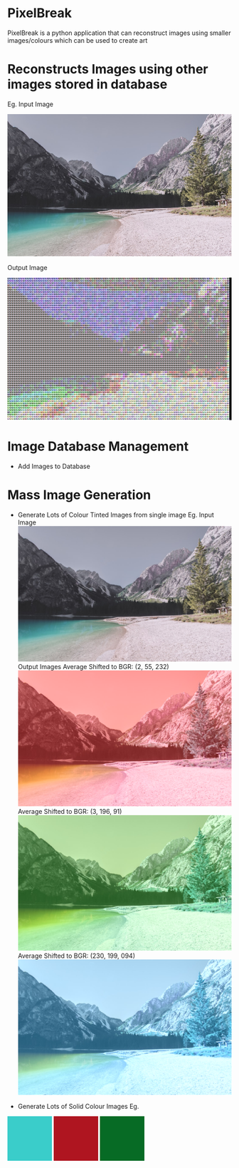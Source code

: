 # PixelBreak
PixelBreak is a python application that can reconstruct images using smaller images/colours which can be used to create art

# Reconstructs Images using other images stored in database
 
 Eg. 
 Input Image
 
![Input Image](https://github.com/KausikN/PixelBreak/blob/master/test.jpg)

Output Image

![Output Image](https://github.com/KausikN/PixelBreak/blob/master/SplitImage2.png)

# Image Database Management
- Add Images to Database

# Mass Image Generation

- Generate Lots of Colour Tinted Images from single image
 Eg. 
 Input Image
![Input Image](https://github.com/KausikN/PixelBreak/blob/master/test.jpg)
Output Images
Average Shifted to BGR: (2, 55, 232)
![Output Image](https://github.com/KausikN/PixelBreak/blob/master/FillImgs_ColorShift_test/ColorShift_test_002_055_232.png)
Average Shifted to BGR: (3, 196, 91)
![Output Image](https://github.com/KausikN/PixelBreak/blob/master/FillImgs_ColorShift_test/ColorShift_test_003_196_091.png)
Average Shifted to BGR: (230, 199, 094)
![Output Image](https://github.com/KausikN/PixelBreak/blob/master/FillImgs_ColorShift_test/ColorShift_test_230_199_094.png)

- Generate Lots of Solid Colour Images
Eg.

![Output Image](https://github.com/KausikN/PixelBreak/blob/master/FillImgs_SolidColor/SolidColor_202_205_058.png)
![Output Image](https://github.com/KausikN/PixelBreak/blob/master/FillImgs_SolidColor/SolidColor_032_021_175.png)
![Output Image](https://github.com/KausikN/PixelBreak/blob/master/FillImgs_SolidColor/SolidColor_037_107_007.png)
